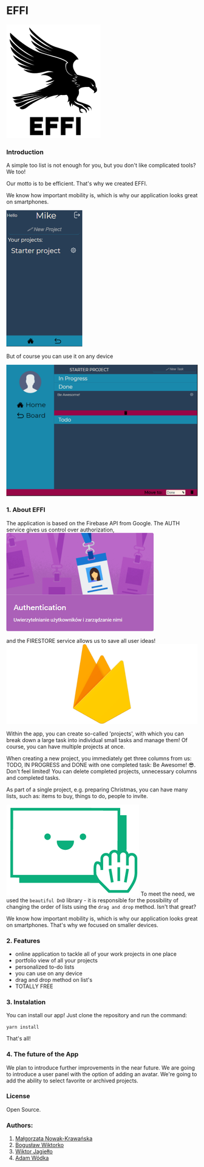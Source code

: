 # EFFI

![logo](src/img/logo.png)

### Introduction

A simple too list is not enough for you, but you don't like complicated tools? We too!

Our motto is to be efficient. That's why we created EFFI.

We know how important mobility is, which is why our application looks great on smartphones.

![phoneView](./src/img/screenshoots/phoneView.png)

But of course you can use it on any device

![deskopView](./src/img/screenshoots/deskopView.png)

### 1. About EFFI

The application is based on the Firebase API from Google. The AUTH service gives us control over authorization,
![auh](./src/img/screenshoots/auth.png)

and the FIRESTORE service allows us to save all user ideas!
![google](./src/img/screenshoots/firestore.png)

Within the app, you can create so-called 'projects', with which you can break down a large task into individual small tasks and manage them!
Of course, you can have multiple projects at once.

When creating a new project, you immediately get three columns from us: TODO, IN PROGRESS and DONE with one completed task: Be Awesome! 😎. Don't feel limited! You can delete completed projects, unnecessary columns and completed tasks.

As part of a single project, e.g. preparing Christmas, you can have many lists, such as: items to buy, things to do, people to invite.

![dnd](./src/img/screenshoots/dnd.png)
To meet the need, we used the `beautiful DnD` library - it is responsible for the possibility of changing the order of lists using the `drag and drop` method. Isn't that great?

We know how important mobility is, which is why our application looks great on smartphones. That's why we focused on smaller devices.

### 2. Features

- online application to tackle all of your work projects in one place
- portfolio view of all your projects
- personalized to-do lists
- you can use on any device
- drag and drop method on list's
- TOTALLY FREE

### 3. Instalation

You can install our app! Just clone the repository and run the command:

```
yarn install
```

That's all!

### 4. The future of the App

We plan to introduce further improvements in the near future.
We are going to introduce a user panel with the option of adding an avatar.
We're going to add the ability to select favorite or archived projects.

### License

Open Source.

### Authors:

1. [Małgorzata Nowak-Krawańska](https://github.com/malgonowak)
2. [Bogusław Wiktorko](https://github.com/BoguslawWiktorko)
3. [Wiktor Jagiełło](https://github.com/alistaireredwood)
4. [Adam Wódka](https://github.com/adamvodka)
